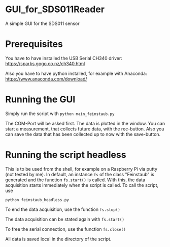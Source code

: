 # GUI_for_SDS011Reader
A simple GUI for the SDS011 sensor

# Prerequisites
You have to have installed the USB Serial CH340 driver: https://sparks.gogo.co.nz/ch340.html

Also you have to have python installed, for example with Anaconda: https://www.anaconda.com/download/

# Running the GUI
Simply run the script with
`python main_feinstaub.py`

The COM-Port will be asked first. The data is plotted in the window. You can start a measurement, that collects future data, with the rec-button. Also you can save the data that has been collected up to now with the save-button.

# Running the script headless
This is to be used from the shell, for example on a Raspberry Pi via putty (not tested by me). In default, an instance `fs` of the class "Feinstaub" is generated and the function `fs.start()` is called. With this, the data acquisition starts immediately when the script is called. To call the script, use

`python feinstaub_headless.py`

To end the data acquisition, use the function 
`fs.stop()`

The data acquisition can be stated again with 
`fs.start()`

To free the serial connection, use the function
`fs.close()`

All data is saved local in the directory of the script.

